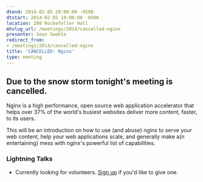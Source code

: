 ```yaml
---
dtend: 2014-02-05 20:00:00 -0500
dtstart: 2014-02-05 18:00:00 -0500
location: 200 Rockefeller Hall
mhvlug_url: /meetings/2014/cancelled-nginx
presenter: Sean Swehla
redirect_from:
- /meetings/2014/cancelled-nginx
title: 'CANCELLED: Nginx'
type: meeting
---
```



## Due to the snow storm tonight's meeting is cancelled. 

Nginx is a high performance, open source web application accelerator that helps over 37% of the world's busiest websites deliver more content, faster, to its users.

This will be an introduction on how to use (and abuse) nginx to serve your web content, help your web applications scale, and generally make a(n entertaining) mess with nginx's powerful list of capabilities.

### Lightning Talks
- Currently looking for volunteers. [Sign up](http://mhvlug.org/contact/Lightning-Talk) if you'd like to give one.
